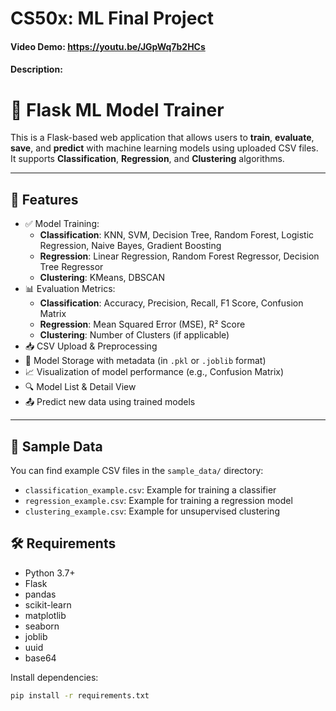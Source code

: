 # CS50x: ML Final Project
#### Video Demo: https://youtu.be/JGpWq7b2HCs
#### Description:

# 🧠 Flask ML Model Trainer

This is a Flask-based web application that allows users to **train**, **evaluate**, **save**, and **predict** with machine learning models using uploaded CSV files. It supports **Classification**, **Regression**, and **Clustering** algorithms.

---

## 🚀 Features

- ✅ Model Training:
  - **Classification**: KNN, SVM, Decision Tree, Random Forest, Logistic Regression, Naive Bayes, Gradient Boosting
  - **Regression**: Linear Regression, Random Forest Regressor, Decision Tree Regressor
  - **Clustering**: KMeans, DBSCAN
- 📊 Evaluation Metrics:
  - **Classification**: Accuracy, Precision, Recall, F1 Score, Confusion Matrix
  - **Regression**: Mean Squared Error (MSE), R² Score
  - **Clustering**: Number of Clusters (if applicable)
- 📥 CSV Upload & Preprocessing
- 💾 Model Storage with metadata (in `.pkl` or `.joblib` format)
- 📈 Visualization of model performance (e.g., Confusion Matrix)
- 🔍 Model List & Detail View
- 📤 Predict new data using trained models

---
## 📂 Sample Data

You can find example CSV files in the `sample_data/` directory:

- `classification_example.csv`: Example for training a classifier
- `regression_example.csv`: Example for training a regression model
- `clustering_example.csv`: Example for unsupervised clustering

## 🛠️ Requirements

- Python 3.7+
- Flask
- pandas
- scikit-learn
- matplotlib
- seaborn
- joblib
- uuid
- base64

Install dependencies:

```bash
pip install -r requirements.txt

